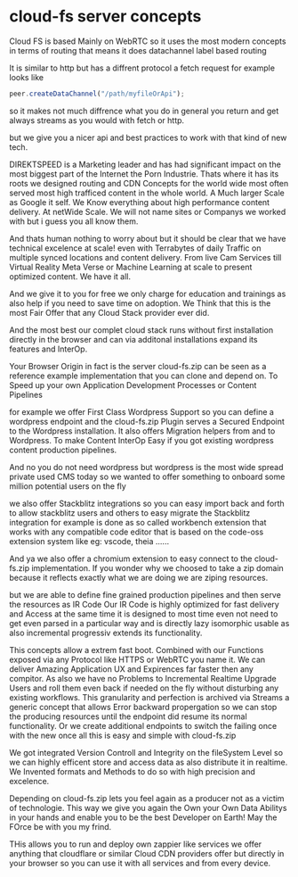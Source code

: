 # cloud-fs server concepts
Cloud FS is based Mainly on WebRTC so it uses the most modern concepts 
in terms of routing that means it does datachannel label based routing

It is similar to http but has a diffrent protocol a fetch request for example
looks like 

```js
peer.createDataChannel("/path/myfileOrApi");
```

so it makes not much diffrence what you do in general you return and get always streams
as you would with fetch or http.

but we give you a nicer api and best practices to work with that kind of new tech.

DIREKTSPEED is a Marketing leader and has had significant impact on the most biggest part of
the Internet the Porn Industrie. Thats where it has its roots we designed routing and CDN
Concepts for the world wide most often served most high trafficed content in the whole world.
A Much larger Scale as Google it self. We Know everything about high performance content delivery.
At netWide Scale. We will not name sites or Companys we worked with but i guess you all know them.

And thats human nothing to worry about but it should be clear that we have technical excelence at 
scale! even with Terrabytes of daily Traffic on multiple synced locations and content delivery.
From live Cam Services till Virtual Reality Meta Verse or Machine Learning at scale to present
optimized content. We have it all.

And we give it to you for free we only charge for education and trainings as also help if you need
to save time on adoption. We Think that this is the most Fair Offer that any Cloud Stack provider ever did.

And the most best our complet cloud stack runs without first installation directly in the browser and can
via additonal installations expand its features and InterOp. 

Your Browser Origin in fact is the server cloud-fs.zip can be seen as a reference example implementation
that you can clone and depend on. To Speed up your own Application Development Processes or Content Pipelines

for example we offer First Class Wordpress Support so you can define a wordpress endpoint and the cloud-fs.zip 
Plugin serves a Secured Endpoint to the Wordpress installation. It also offers Migration helpers from and to 
Wordpress. To make Content InterOp Easy if you got existing wordpress content production pipelines.

And no you do not need wordpress but wordpress is the most wide spread private used CMS today so we wanted
to offer something to onboard some million potential users on the fly

we also offer Stackblitz integrations so you can easy import back and forth to allow stackblitz users and others
to easy migrate the Stackblitz integration for example is done as so called workbench extension that works
with any compatible code editor that is based on the code-oss extension system like eg: vscode, theia ......

And ya we also offer a chromium extension to easy connect to the cloud-fs.zip implementation. If you wonder
why we choosed to take a zip domain because it reflects exactly what we are doing we are ziping resources.

but we are able to define fine grained production pipelines and then serve the resources as IR Code
Our IR Code is highly optimized for fast delivery and Access at the same time it is designed to most time 
even not need to get even parsed in a particular way and is directly lazy isomorphic usable as also incremental 
progressiv extends its functionality. 

This concepts allow a extrem fast boot. Combined with our Functions exposed via any Protocol like HTTPS or WebRTC
you name it. We can deliver Amazing Application UX and Expirences far faster then any compitor. As also we have
no Problems to Incremental Realtime Upgrade Users and roll them even back if needed on the fly without disturbing 
any existing workflows. This granularity and perfection is archived via Streams a generic concept that allows Error
backward propergation so we can stop the producing resources until the endpoint did resume its normal functionality.
Or we create additional endpoints to switch the failing once with the new once all this is easy and simple with cloud-fs.zip

We got integrated Version Controll and Integrity on the fileSystem Level so we can highly efficent store and access data
as also distribute it in realtime. We Invented formats and Methods to do so with high precision and excelence. 

Depending on cloud-fs.zip lets you feel again as a producer not as a victim of technologie. This way we give you again
the Own your Own Data Abilitys in your hands and enable you to be the best Developer on Earth! May the FOrce be with you
my frind. 

THis allows you to run and deploy own zappier like services we offer anything that cloudflare or similar Cloud CDN providers
offer but directly in your browser so you can use it with all services and from every device. 